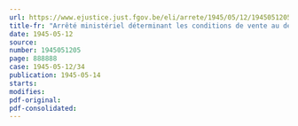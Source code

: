 ```yaml
---
url: https://www.ejustice.just.fgov.be/eli/arrete/1945/05/12/1945051205/justel
title-fr: "Arrêté ministériel déterminant les conditions de vente au détail des produits textiles (abrogé par AM 30-08-1945, art. 6)"
date: 1945-05-12
source:
number: 1945051205
page: 888888
case: 1945-05-12/34
publication: 1945-05-14
starts:
modifies:
pdf-original:
pdf-consolidated:
---
```


